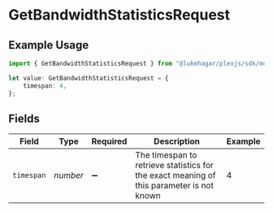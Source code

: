 # GetBandwidthStatisticsRequest

## Example Usage

```typescript
import { GetBandwidthStatisticsRequest } from "@lukehagar/plexjs/sdk/models/operations";

let value: GetBandwidthStatisticsRequest = {
    timespan: 4,
};
```

## Fields

| Field                                                                                     | Type                                                                                      | Required                                                                                  | Description                                                                               | Example                                                                                   |
| ----------------------------------------------------------------------------------------- | ----------------------------------------------------------------------------------------- | ----------------------------------------------------------------------------------------- | ----------------------------------------------------------------------------------------- | ----------------------------------------------------------------------------------------- |
| `timespan`                                                                                | *number*                                                                                  | :heavy_minus_sign:                                                                        | The timespan to retrieve statistics for<br/>the exact meaning of this parameter is not known<br/> | 4                                                                                         |